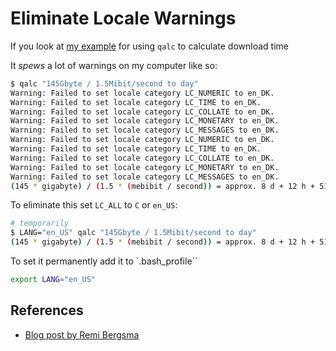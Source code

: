 # Eliminate Locale Warnings

If you look at [my example](calculate_download_time.html) for using `qalc` to calculate download time

It _spews_ a lot of warnings on my computer like so:

```bash
$ qalc "145Gbyte / 1.5Mibit/second to day"
Warning: Failed to set locale category LC_NUMERIC to en_DK.
Warning: Failed to set locale category LC_TIME to en_DK.
Warning: Failed to set locale category LC_COLLATE to en_DK.
Warning: Failed to set locale category LC_MONETARY to en_DK.
Warning: Failed to set locale category LC_MESSAGES to en_DK.
Warning: Failed to set locale category LC_NUMERIC to en_DK.
Warning: Failed to set locale category LC_TIME to en_DK.
Warning: Failed to set locale category LC_COLLATE to en_DK.
Warning: Failed to set locale category LC_MONETARY to en_DK.
Warning: Failed to set locale category LC_MESSAGES to en_DK.
(145 * gigabyte) / (1.5 * (mebibit / second)) = approx. 8 d + 12 h + 51 min + 48.138021 s
```

To eliminate this set `LC_ALL` to `C` or `en_US`:

```bash
# temporarily
$ LANG="en_US" qalc "145Gbyte / 1.5Mibit/second to day"
(145 * gigabyte) / (1.5 * (mebibit / second)) = approx. 8 d + 12 h + 51 min + 48.138021 s
```

To set it permanently add it to `.bash_profile``

```bash
export LANG="en_US"
```

## References

- [Blog post by Remi Bergsma](https://blog.remibergsma.com/2012/07/10/setting-locales-correctly-on-mac-osx-terminal-application/)
